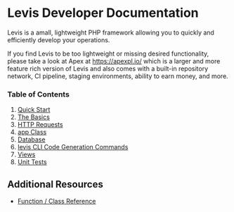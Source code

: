 
# Levis Developer Documentation

Levis is a amall, lightweight PHP framework allowing you to quickly and efficiently develop your operations.  

If you find Levis to be too lightweight or missing desired functionality, please take a look at Apex at https://apexpl.io/ which is a larger and more feature rich version of Levis and also comes with a built-in repository network, CI pipeline, staging environments, ability to earn money, and more.


### Table of Contents

1. [Quick Start](quick_start.md)
2. [The Basics](basics/index.md)
3. [HTTP Requests](http/index.md)
4. [app Class](app/index.md)
5. [Database](database/index.md)
6. [levis CLI Code Generation Commands](cli/index.md)
7. [Views](views/index.md)
8. [Unit Tests](tests/index.md)

## Additional Resources

* [Function / Class Reference](classes/index.md)


